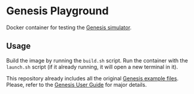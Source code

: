 # Genesis Playground

Docker container for testing the [Genesis simulator](https://genesis-world.readthedocs.io/en/latest/).

## Usage

Build the image by running the `build.sh` script.
Run the container with the `launch.sh` script (if it already running, it will open a new terminal in it).

This repository already includes all the original [Genesis example files](https://github.com/Genesis-Embodied-AI/Genesis/tree/main/examples).
Please, refer to the [Genesis User Guide](https://genesis-world.readthedocs.io/en/latest/user_guide/index.html) for major details.
